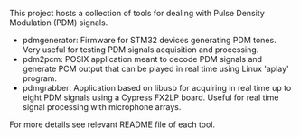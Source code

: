 This project hosts a collection of tools for dealing with Pulse Density Modulation (PDM) signals.

- pdmgenerator: Firmware for STM32 devices generating PDM tones. Very useful for testing PDM signals acquisition and processing.
- pdm2pcm: POSIX application meant to decode PDM signals and generate PCM output that can be played in real time using Linux 'aplay' program.
- pdmgrabber: Application based on libusb for acquiring in real time up to eight PDM signals using a Cypress FX2LP board. Useful for real time signal processing with microphone arrays.


For more details see relevant README file of each tool.
